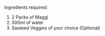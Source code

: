 Ingredients required:
1. 2 Packs of Maggi
2. 500ml of water
3. Sauteed Veggies of your choice (Optional)